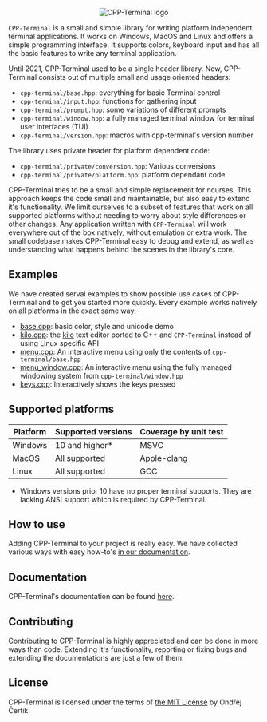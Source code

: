 <p align="center">
  <img src="https://raw.githubusercontent.com/MCWertGaming/cpp-terminal/readme/logo.svg" alt="CPP-Terminal logo"/>
</p>

`CPP-Terminal` is a small and simple library for writing platform independent terminal applications. It works on Windows, MacOS and Linux and offers a simple programming interface. It
supports colors, keyboard input and has all the basic features to write any
terminal application.

Until 2021, CPP-Terminal used to be a single header library. Now, CPP-Terminal consists out of multiple small and usage oriented headers:
- `cpp-terminal/base.hpp`: everything for basic Terminal control
- `cpp-terminal/input.hpp`: functions for gathering input
- `cpp-terminal/prompt.hpp`: some variations of different prompts
- `cpp-terminal/window.hpp`: a fully managed terminal window for terminal user interfaces (TUI)
- `cpp-terminal/version.hpp`: macros with cpp-terminal's version number

The library uses private header for platform dependent code:
- `cpp-terminal/private/conversion.hpp`: Various conversions
- `cpp-terminal/private/platform.hpp`: platform dependant code

CPP-Terminal tries to be a small and simple replacement for ncurses. This approach keeps the code small and maintainable, but also easy to extend it's functionality. We limit ourselves to a subset of features that work on all supported platforms without needing to worry about style differences or other changes. Any application written with `CPP-Terminal` will work everywhere out of the box natively, without emulation or extra work. The small codebase makes CPP-Terminal easy to debug and extend, as well as understanding what happens behind the scenes in the library's core.


## Examples
We have created serval examples to show possible use cases of CPP-Terminal and to get you started more quickly. Every example works natively on all platforms in the exact same way:
- [base.cpp](examples/base.cpp): basic color, style and unicode demo
- [kilo.cpp](examples/kilo.cpp): the [kilo](https://github.com/snaptoken/kilo-src) text editor
  ported to C++ and `CPP-Terminal` instead of using Linux specific API
- [menu.cpp](examples/menu.cpp): An interactive menu using only the contents of `cpp-terminal/base.hpp`
- [menu_window.cpp](examples/menu_window.cpp): An interactive menu using the fully managed windowing system from `cpp-terminal/window.hpp`
- [keys.cpp](examples/keys.cpp): Interactively shows the keys pressed

## Supported platforms

| Platform | Supported versions | Coverage by unit test |
| -------- | ------------------ | --------------------- |
| Windows  | 10 and higher*     | MSVC                  |
| MacOS    | All supported      | Apple-clang           |
| Linux    | All supported      | GCC                   |

* Windows versions prior 10 have no proper terminal supports. They are lacking ANSI support which is required by CPP-Terminal.

## How to use

Adding CPP-Terminal to your project is really easy. We have collected various ways with easy how-to's [in our documentation](https://github.com/jupyter-xeus/cpp-terminal/wiki/Adding-CPP-Terminal-to-your-ptoject).

## Documentation

CPP-Terminal's documentation can be found [here](https://github.com/jupyter-xeus/cpp-terminal/wiki).

## Contributing

Contributing to CPP-Terminal is highly appreciated and can be done in more ways than code. Extending it's functionality, reporting or fixing bugs and extending the documentations are just a few of them.

## License

CPP-Terminal is licensed under the terms of [the MIT License](https://github.com/jupyter-xeus/cpp-terminal/blob/master/LICENSE) by Ondřej Čertík.
